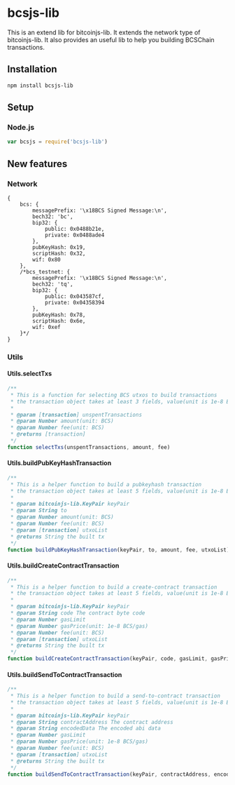 # bcsjs-lib
This is an extend lib for bitcoinjs-lib.
It extends the network type of bitcoinjs-lib.
It also provides an useful lib to help you building BCSChain transactions.

## Installation
``` bash
npm install bcsjs-lib
```

## Setup
### Node.js
``` javascript
var bcsjs = require('bcsjs-lib')
```

## New features
### Network
```
{
    bcs: {
        messagePrefix: '\x18BCS Signed Message:\n',
        bech32: 'bc',
        bip32: {
            public: 0x0488b21e,
            private: 0x0488ade4
        },
        pubKeyHash: 0x19,
        scriptHash: 0x32,
        wif: 0x80
    },
    /*bcs_testnet: {
        messagePrefix: '\x18BCS Signed Message:\n',
        bech32: 'tq',
        bip32: {
            public: 0x043587cf,
            private: 0x04358394
        },
        pubKeyHash: 0x78,
        scriptHash: 0x6e,
        wif: 0xef
    }*/
}

```

### Utils
#### Utils.selectTxs
```javascript
/**
 * This is a function for selecting BCS utxos to build transactions
 * the transaction object takes at least 3 fields, value(unit is 1e-8 BCS) , confirmations and isStake
 *
 * @param [transaction] unspentTransactions
 * @param Number amount(unit: BCS)
 * @param Number fee(unit: BCS)
 * @returns [transaction]
 */
function selectTxs(unspentTransactions, amount, fee)
```
#### Utils.buildPubKeyHashTransaction
```javascript
/**
 * This is a helper function to build a pubkeyhash transaction
 * the transaction object takes at least 5 fields, value(unit is 1e-8 BCS), confirmations, isStake, hash and pos
 *
 * @param bitcoinjs-lib.KeyPair keyPair
 * @param String to
 * @param Number amount(unit: BCS)
 * @param Number fee(unit: BCS)
 * @param [transaction] utxoList
 * @returns String the built tx
 */
function buildPubKeyHashTransaction(keyPair, to, amount, fee, utxoList)
```
#### Utils.buildCreateContractTransaction
```javascript
/**
 * This is a helper function to build a create-contract transaction
 * the transaction object takes at least 5 fields, value(unit is 1e-8 BCS), confirmations, isStake, hash and pos
 *
 * @param bitcoinjs-lib.KeyPair keyPair
 * @param String code The contract byte code
 * @param Number gasLimit
 * @param Number gasPrice(unit: 1e-8 BCS/gas)
 * @param Number fee(unit: BCS)
 * @param [transaction] utxoList
 * @returns String the built tx
 */
function buildCreateContractTransaction(keyPair, code, gasLimit, gasPrice, fee, utxoList)
```
#### Utils.buildSendToContractTransaction
```javascript
/**
 * This is a helper function to build a send-to-contract transaction
 * the transaction object takes at least 5 fields, value(unit is 1e-8 BCS), confirmations, isStake, hash and pos
 *
 * @param bitcoinjs-lib.KeyPair keyPair
 * @param String contractAddress The contract address
 * @param String encodedData The encoded abi data
 * @param Number gasLimit
 * @param Number gasPrice(unit: 1e-8 BCS/gas)
 * @param Number fee(unit: BCS)
 * @param [transaction] utxoList
 * @returns String the built tx
 */
function buildSendToContractTransaction(keyPair, contractAddress, encodedData, gasLimit, gasPrice, fee, utxoList)
```

